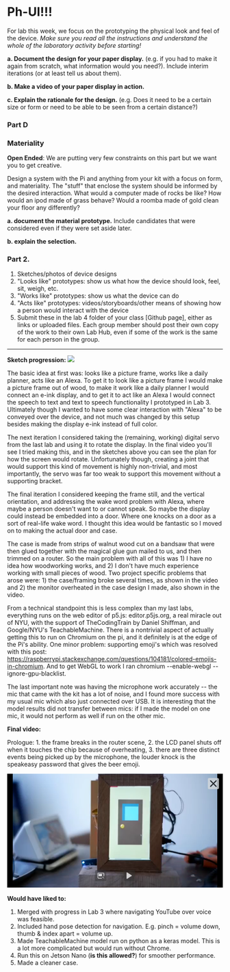 # Ph-UI!!!

For lab this week, we focus on the prototyping the physical look and feel of the device. _Make sure you read all the instructions and understand the whole of the laboratory activity before starting!_

 
**a. Document the design for your paper display.** (e.g. if you had to make it again from scratch, what information would you need?). Include interim iterations (or at least tell us about them).

**b. Make a video of your paper display in action.**

**c. Explain the rationale for the design.** (e.g. Does it need to be a certain size or form or need to be able to be seen from a certain distance?)

### Part D
### Materiality

**Open Ended**: We are putting very few constraints on this part but we want you to get creative.

Design a system with the Pi and anything from your kit with a focus on form, and materiality. The "stuff" that enclose the system should be informed by the desired interaction. What would a computer made of rocks be like? How would an ipod made of grass behave? Would a roomba made of gold clean your floor any differently?

**a. document the material prototype.** Include candidates that were considered even if they were set aside later.

**b. explain the selection.**

### Part 2.

1. Sketches/photos of device designs
1. "Looks like" prototypes: show us what how the device should look, feel, sit, weigh, etc.
3. "Works like" prototypes: show us what the device can do
4. "Acts like" prototypes: videos/storyboards/other means of showing how a person would interact with the device
5. Submit these in the lab 4 folder of your class [Github page], either as links or uploaded files. Each group member should post their own copy of the work to their own Lab Hub, even if some of the work is the same for each person in the group.

---
**Sketch progression:**
![](https://github.com/vbartle/Interactive-Lab-Hub/blob/Spring2021/Lab%204/sketches.JPG)

The basic idea at first was: looks like a picture frame, works like a daily planner, acts like an Alexa. To get it to look like a picture frame I would make a picture frame out of wood, to make it work like a daily planner I would connect an e-ink display, and to get it to act like an Alexa I would connect the speech to text and text to speech functionality I prototyped in Lab 3. Ultimately though I wanted to have some clear interaction with "Alexa" to be conveyed over the device, and not much was changed by this setup besides making the display e-ink instead of full color. 

The next iteration I considered taking the (remaining, working) digital servo from the last lab and using it to rotate the display. In the final video you'll see I tried making this, and in the sketches above you can see the plan for how the screen would rotate. Unfortunately though, creating a joint that would support this kind of movement is highly non-trivial, and most importantly, the servo was far too weak to support this movement without a supporting bracket. 

The final iteration I considered keeping the frame still, and the vertical orientation, and addressing the wake word problem with Alexa, where maybe a person doesn't want to or cannot speak. So maybe the display could instead be embedded into a door. Where one knocks on a door as a sort of real-life wake word. I thought this idea would be fantastic so I moved on to making the actual door and case. 

The case is made from strips of walnut wood cut on a bandsaw that were then glued together with the magical glue gun mailed to us, and then trimmed on a router. So the main problem with all of this was 1) I have no idea how woodworking works, and 2) I don't have much experience working with small pieces of wood. Two project specific problems that arose were: 1) the case/framing broke several times, as shown in the video and 2) the monitor overheated in the case design I made, also shown in the video. 

From a technical standpoint this is less complex than my last labs, everything runs on the web editor of p5.js: editor.p5js.org, a real miracle out of NYU, with the support of TheCodingTrain by Daniel Shiffman, and Google/NYU's TeachableMachine. There is a nontrivial aspect of actually getting this to run on Chromium on the pi, and it definitely is at the edge of the Pi's ability. One minor problem: supporting emoji's which was resolved with this post: https://raspberrypi.stackexchange.com/questions/104181/colored-emojis-in-chromium. And to get WebGL to work I ran chromium --enable-webgl --ignore-gpu-blacklist. 

The last important note was having the microphone work accurately -- the mic that came with the kit has a lot of noise, and I found more success with my usual mic which also just connected over USB. It is interesting that the model results did not transfer between mics: if I made the model on one mic, it would not perform as well if run on the other mic. 

**Final video:**

Prologue: 1. the frame breaks in the router scene, 2. the LCD panel shuts off when it touches the chip because of overheating, 3. there are three distinct events being picked up by the microphone, the louder knock is the speakeasy password that gives the beer emoji.

[![](https://github.com/vbartle/Interactive-Lab-Hub/blob/Spring2021/Lab%204/pre.png)](https://drive.google.com/file/d/1MGOn1q9r1fo0QlbezuGJtMP_xpUEFjhd/view?usp=sharing)



**Would have liked to:**
1. Merged with progress in Lab 3 where navigating YouTube over voice was feasible. 
2. Included hand pose detection for navigation. E.g. pinch = volume down, thumb & index apart = volume up.
3. Made TeachableMachine model run on python as a keras model. This is a lot more complicated but would run without Chrome. 
4. Run this on Jetson Nano (**is this allowed?**) for smoother performance.
5. Made a cleaner case. 
